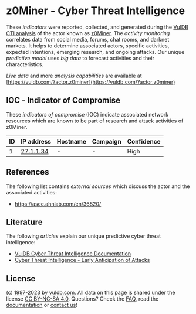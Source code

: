# z0Miner - Cyber Threat Intelligence

These _indicators_ were reported, collected, and generated during the [VulDB CTI analysis](https://vuldb.com/?kb.cti) of the actor known as [z0Miner](https://vuldb.com/?actor.z0miner). The _activity monitoring_ correlates data from social media, forums, chat rooms, and darknet markets. It helps to determine associated actors, specific activities, expected intentions, emerging research, and ongoing attacks. Our unique _predictive model_ uses _big data_ to forecast activities and their characteristics.

_Live data_ and more _analysis capabilities_ are available at [https://vuldb.com/?actor.z0miner](https://vuldb.com/?actor.z0miner)

## IOC - Indicator of Compromise

These _indicators of compromise_ (IOC) indicate associated network resources which are known to be part of research and attack activities of z0Miner.

ID | IP address | Hostname | Campaign | Confidence
-- | ---------- | -------- | -------- | ----------
1 | [27.1.1.34](https://vuldb.com/?ip.27.1.1.34) | - | - | High

## References

The following list contains _external sources_ which discuss the actor and the associated activities:

* https://asec.ahnlab.com/en/36820/

## Literature

The following _articles_ explain our unique predictive cyber threat intelligence:

* [VulDB Cyber Threat Intelligence Documentation](https://vuldb.com/?kb.cti)
* [Cyber Threat Intelligence - Early Anticipation of Attacks](https://www.scip.ch/en/?labs.20201022)

## License

(c) [1997-2023](https://vuldb.com/?kb.changelog) by [vuldb.com](https://vuldb.com/?kb.about). All data on this page is shared under the license [CC BY-NC-SA 4.0](https://creativecommons.org/licenses/by-nc-sa/4.0/). Questions? Check the [FAQ](https://vuldb.com/?kb.faq), read the [documentation](https://vuldb.com/?kb) or [contact us](https://vuldb.com/?contact)!
